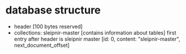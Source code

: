 # database structure

- header [100 bytes reserved]
- collections:
sleipnir-master [contains information about tables]
first entry after header is sleipnir master
[id: 0, content: "sleipnir-master", next_document_offset]